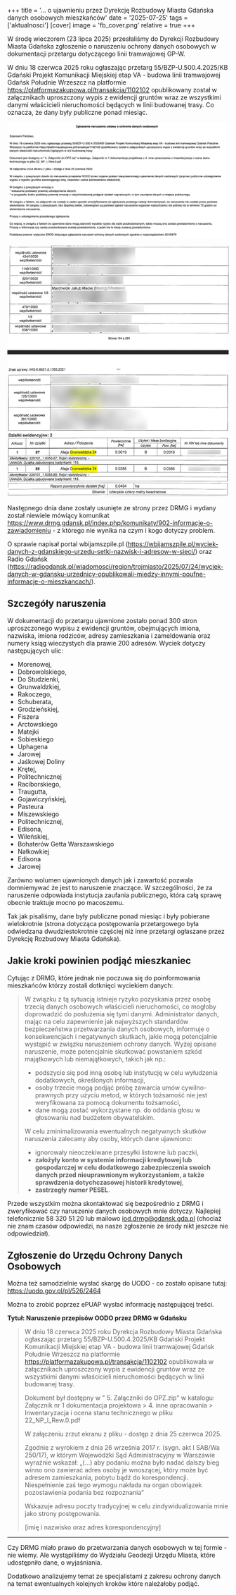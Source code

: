 +++
title = '… o ujawnieniu przez Dyrekcję Rozbudowy Miasta Gdańska danych osobowych mieszkańców'
date = '2025-07-25'
tags = ['aktualnosci']
[cover]
    image = 'fb_cover.png' 
    relative = true
+++

W środę wieczorem (23 lipca 2025) przesłaliśmy do Dyrekcji Rozbudowy Miasta Gdańska zgłoszenie o naruszeniu ochrony danych osobowych w dokumentacji przetargu dotyczącego linii tramwajowej GP-W.

<!-- more -->

W dniu 18 czerwca 2025 roku ogłaszając przetarg 55/BZP-U.500.4.2025/KB Gdański Projekt Komunikacji Miejskiej etap VA - budowa linii tramwajowej Gdańsk Południe Wrzeszcz na platformie https://platformazakupowa.pl/transakcja/1102102 opublikowany został w załącznikach uproszczony wypis z ewidencji gruntów wraz ze wszystkimi danymi właścicieli nieruchomości będących w linii budowanej trasy. Co oznacza, że dany były publiczne ponad miesiąc. 

![Zgłoszenie naruszenia przez Dyrekcję Rozbudowy Miasta Gdanska](zgloszenie_drmg.png)

![Fragment ujawnionych danych](fragment_danych.jpg)

Następnego dnia dane zostały usunięte ze strony przez DRMG i wydany został niewiele mówiący komunikat https://www.drmg.gdansk.pl/index.php/komunikaty/902-informacje-o-zawiadomieniu - z którego nie wynika na czym i kogo dotyczy problem.

O sprawie napisał portal wbijamszpile.pl (https://wbijamszpile.pl/wyciek-danych-z-gdanskiego-urzedu-setki-nazwisk-i-adresow-w-sieci/) oraz Radio Gdańsk (https://radiogdansk.pl/wiadomosci/region/trojmiasto/2025/07/24/wyciek-danych-w-gdansku-urzednicy-opublikowali-miedzy-innymi-poufne-informacje-o-mieszkancach/). 

## Szczegóły naruszenia
W dokumentacji do przetargu ujawnione zostało ponad 300 stron uproszczonego wypisu z ewidencji gruntów, obejmujących imiona, nazwiska, imiona rodziców, adresy zamieszkania i zameldowania oraz numery ksiąg wieczystych dla prawie 200 adresów. Wyciek dotyczy następujących ulic:

* Morenowej, 
* Dobrowolskiego, 
* Do Studzienki, 
* Grunwaldzkiej, 
* Rakoczego, 
* Schuberata, 
* Grodzieńskiej, 
* Fiszera
* Arctowskiego
* Matejki
* Sobieskiego
* Uphagena
* Jarowej
* Jaśkowej Doliny
* Krętej, 
* Politechnicznej
* Raciborskiego, 
* Traugutta, 
* Gojawiczyńskiej,
* Pasteura
* Miszewskiego
* Politechnicznej, 
* Edisona, 
* Wileńskiej, 
* Bohaterów Getta Warszawskiego
* Nałkowkiej
* Edisona
* Jarowej

Zarówno wolumen ujawnionych danych jak i zawartość pozwala domniemywać że jest to naruszenie znaczące. W szczególności, że za naruszenie odpowiada instytucja zaufania publicznego, która całą sprawę obecnie traktuje mocno po macoszemu. 

Tak jak pisaliśmy, dane były publiczne ponad miesiąc i były pobierane wielokrotnie (strona dotycząca postępowania przetargowego była odwiedzana dwudziestokrotnie częściej niż inne przetargi ogłaszane przez Dyrekcję Rozbudowy Miasta Gdańska). 

## Jakie kroki powinien podjąć mieszkaniec
Cytując z DRMG, które jednak nie poczuwa się do poinformowania mieszkańców którzy zostali dotknięci wyciekiem danych:

> W związku z tą sytuacją istnieje ryzyko pozyskania przez osobę trzecią danych osobowych właścicieli nieruchomości, co mogłoby doprowadzić do posłużenia się tymi danymi. Administrator danych, mając na celu zapewnienie jak najwyższych standardów bezpieczeństwa przetwarzania danych osobowych, informuje o konsekwencjach i negatywnych skutkach, jakie mogą potencjalnie wystąpić w związku naruszeniem ochrony danych.
> Wyżej opisane naruszenie, może potencjalnie skutkować powstaniem szkód majątkowych lub niemajątkowych, takich jak np.:
> * podszycie się pod inną osobę lub instytucję w celu wyłudzenia dodatkowych, określonych informacji,
> * osoby trzecie mogą podjąć próbę zawarcia umów cywilno-prawnych przy użyciu metod, w których tożsamość nie jest weryfikowana za pomocą dokumentu tożsamości,
> * dane mogą zostać wykorzystane np. do oddania głosu w głosowaniu nad budżetem obywatelskim.
> 
> W celu zminimalizowania ewentualnych negatywnych skutków naruszenia zalecamy aby osoby, których dane ujawniono:
> * ignorowały nieoczekiwane przesyłki listowne lub paczki,
> * **założyły konto w systemie informacji kredytowej lub gospodarczej w celu dodatkowego zabezpieczenia swoich danych przed nieuprawnionym wykorzystaniem, a także sprawdzenia dotychczasowej historii kredytowej**,
> * **zastrzegły numer PESEL**.

Przede wszystkim można skontaktować się bezpośrednio z DRMG i zweryfikować czy naruszenie danych osobowych mnie dotyczy. Najlepiej telefonicznie 58 320 51 20 lub mailowo iod.drmg@gdansk.gda.pl (chociaż nie znam czasów odpowiedzi, na nasze zgłoszenie ze środy nikt jeszcze nie odpowiedział).

## Zgłoszenie do Urzędu Ochrony Danych Osobowych

Można też samodzielnie wysłać skargę do UODO - co zostało opisane tutaj: https://uodo.gov.pl/pl/526/2464

Można to zrobić poprzez ePUAP wysłać informację następującej treści.

**Tytuł: Naruszenie przepisów OODO przez DRMG w Gdańsku**

> W dniu 18 czerwca 2025 roku Dyrekcja Rozbudowy Miasta Gdańska ogłaszając przetarg  55/BZP-U.500.4.2025/KB Gdański Projekt Komunikacji Miejskiej etap VA - budowa linii tramwajowej Gdańsk Południe Wrzeszcz na platformie https://platformazakupowa.pl/transakcja/1102102 opublikowała w załącznikach uproszczony wypis z ewidencji gruntów wraz ze wszystkimi danymi właścicieli nieruchomości będących w linii budowanej trasy.
> 
> Dokument był dostępny w " 5. Załączniki do OPZ.zip" w katalogu: Załącznik nr 1 dokumentacja projektowa > 4. inne opracowania > Inwentaryzacja i ocena stanu technicznego w pliku 22_NP_I_Rew.0.pdf
> 
> W załączeniu zrzut ekranu z pliku - dostęp z dnia 25 czerwca 2025. 
> 
> Zgodnie z wyrokiem z dnia 26 września 2017 r. (sygn. akt I SAB/Wa 250/17), w którym Wojewódzki Sąd Administracyjny w Warszawie wyraźnie wskazał: „(...) aby podaniu można było nadać dalszy bieg winno ono zawierać adres osoby je wnoszącej, który może być adresem zamieszkania, pobytu bądź do korespondencji. Niespełnienie zaś tego wymogu nakłada na organ obowiązek pozostawienia podania bez rozpoznania”
> 
> Wskazuje adresu poczty tradycyjnej w celu zindywidualizowania mnie jako strony postępowania.
> 
> [imię i nazwisko oraz adres korespondencyjny]

---

Czy DRMG miało prawo do przetwarzania danych osobowych w tej formie - nie wiemy. Ale wystąpiliśmy do Wydziału Geodezji Urzędu Miasta, które udostępniło dane, o wyjaśniania. 

Dodatkowo analizujemy temat ze specjalistami z zakresu ochrony danych na temat ewentualnych kolejnych kroków które należałoby podjąć. 